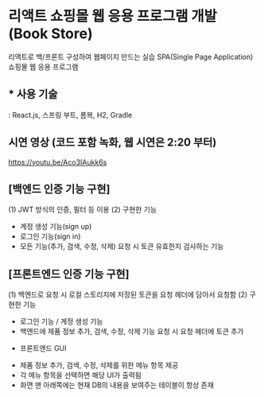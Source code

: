# 리액트 쇼핑몰 웹 응용 프로그램 개발 (Book Store)
리액트로 백/프론트 구성하여 웹페이지 만드는 실습
SPA(Single Page Application) 쇼핑몰 웹 응용 프로그램

## * 사용 기술 
: React.js, 스프링 부트, 롬복, H2, Gradle

## 시연 영상 (코드 포함 녹화, 웹 시연은 2:20 부터)
https://youtu.be/Aco3IAukk6s

## [백엔드 인증 기능 구현]
(1) JWT 방식의 인증, 필터 등 이용
(2) 구현한 기능
- 계정 생성 기능(sign up)
- 로그인 기능(sign in)
- 모든 기능(추가, 검색, 수정, 삭제) 요청 시 토큰 유효한지 검사하는 기능

## [프론트엔드 인증 기능 구현]
(1) 백엔드로 요청 시 로컬 스토리지에 저장된 토큰을 요청 헤더에 담아서 요청함
(2) 구현한 기능
- 로그인 기능 / 계정 생성 기능
- 백엔드에 제품 정보 추가, 검색, 수정, 삭제 기능 요청 시 요청 헤더에 토큰 추가

* 프론트엔드 GUI
- 제품 정보 추가, 검색, 수정, 삭제를 위한 메뉴 항목 제공
- 각 메뉴 항목을 선택하면 해당 UI가 출력됨
- 화면 맨 아래쪽에는 현재 DB의 내용을 보여주는 테이블이 항상 존재
